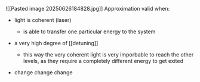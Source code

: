 ![[Pasted image 20250626184828.jpg]]
Approximation valid when:
- light is coherent (laser) 
	- is able to transfer one particular energy to the system 
- a very high degree of [[detuning]] 
	- this way the very coherent light is very imporbable to reach the other levels, as they require a completely different energy to get exited

 - change change change 
